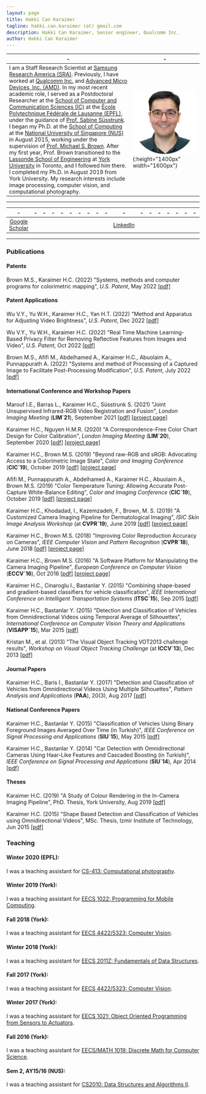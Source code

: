 ```yaml
---
layout: page
title: Hakki Can Karaimer
tagline: hakki.can.karaimer (at) gmail.com
description: Hakki Can Karaimer, Senior engineer, Qualcomm Inc.
author: Hakki Can Karaimer
---
```


| - | - |
|---|---|
| I am a Staff Research Scientist at [Samsung Research America (SRA)](https://sra.samsung.com/). Previously, I have worked at [Qualcomm Inc.](https://www.qualcomm.com/) and [Advanced Micro Devices, Inc. (AMD)](https://www.amd.com/en). In my most recent academic role, I served as a Postdoctoral Researcher at the [School of Computer and Communication Sciences (IC)](https://www.epfl.ch/schools/ic/) at the [École Polytechnique Fédérale de Lausanne (EPFL)](https://www.epfl.ch/en/), under the guidance of [Prof. Sabine Süsstrunk](https://www.epfl.ch/labs/ivrl/people/susstrunk/). I began my Ph.D. at the [School of Computing](https://www.comp.nus.edu.sg) at the [National University of Singapore (NUS)](http://nus.edu.sg/) in August 2015, working under the supervision of [Prof. Michael S. Brown](http://www.cse.yorku.ca/~mbrown/). After my first year, Prof. Brown transitioned to the [Lassonde School of Engineering](https://lassonde.yorku.ca) at [York University](https://www.yorku.ca/index.html) in Toronto, and I followed him there. I completed my Ph.D. in August 2019 from York University. My research interests include image processing, computer vision, and computational photography. | ![](/image/hk_profile.png){:height="1400px" width="1600px"} |

---

| - | - | - | - | - | - | - | - | - | - | - | - | - | - | - | - | - | - | - | - | - |
|:---------:|:---------:|:---------:|:---------:|:---------:|:---------:|:---------:|:---------:|:---------:|:---------:|:---------:|:---------:|:---------:|:---------:|:---------:|:---------:|:---------:|:---------:|:---------:|:---------:|:---------:|
| [Google Scholar](https://scholar.google.com/citations?user=jhlnGS4AAAAJ&hl=en) | | | | | | | | | | [LinkedIn](https://www.linkedin.com/in/karaimer) | | | | | | | | | | [GitHub](https://github.com/karaimer) |

---

### Publications  

#### Patents 

Brown M.S., Karaimer H.C.  (2022) "Systems, methods and computer programs for colorimetric mapping", *U.S. Patent*, May 2022 [[pdf]](https://patentimages.storage.googleapis.com/0f/37/f3/8d153bd6eac33c/US11350070.pdf) 

#### Patent Applications

Wu V.Y., Yu W.H., Karaimer H.C., Yan H.T.  (2022) "Method and Apparatus for Adjusting Video Brightness", *U.S. Patent*, Dec 2022 [[pdf]](https://patentimages.storage.googleapis.com/a6/e5/fa/68cb000f64f1d9/US20220417466A1.pdf)

Wu V.Y., Yu W.H., Karaimer H.C. (2022) "Real Time Machine Learning-Based Privacy Filter for Removing Reflective Features from Images and Video", *U.S. Patent*, Oct 2022 [[pdf]](https://patentimages.storage.googleapis.com/90/e8/d1/1b612127897f77/US20220318954A1.pdf)

Brown M.S., Afifi M., Abdelhamed A., Karaimer H.C., Abuolaim A., Punnappurath A.  (2022) "Systems and method of Processing of a Captured Image to Facilitate Post-Processing Modification", *U.S. Patent*, July 2022 [[pdf]](https://patentimages.storage.googleapis.com/a7/19/68/5090dc2efb56a8/US20220215505A1.pdf)


#### International Conference and Workshop Papers
Marouf I.E., Barras L., Karaimer H.C., Süsstrunk S.  (2021) "Joint Unsupervised Infrared-RGB Video Registration and Fusion", *London Imaging Meeting* (**LIM`21**),  September 2021 [[pdf]](/paper/Joint_Unsupervised_Video_Registration_and_Fusion.pdf) [[project page]](https://iemprog.github.io/joint-unsupervised/)  

Karaimer H.C., Nguyen H.M.R.  (2020) "A Correspondence-Free Color Chart Design for Color Calibration", *London Imaging Meeting* (**LIM`20**),  September 2020 [[pdf]](/paper/color_pattern_LIM19_CR.pdf) [[project page]](https://karaimer.github.io/color-pattern/)  

Karaimer H.C., Brown M.S.  (2019) "Beyond raw-RGB and sRGB: Advocating Access to a Colorimetric Image State", *Color and Imaging Conference* (**CIC`19**),  October 2019 [[pdf]](/paper/Karaimer_Brown_CIC19.pdf) [[project page]](https://karaimer.github.io/beyond-rawRGB-sRGB/)  

Afifi M., Punnappurath A., Abdelhamed A., Karaimer H.C., Abuolaim A., Brown M.S.  (2019) "Color Temperature Tuning: Allowing Accurate Post-Capture White-Balance Editing", *Color and Imaging Conference* (**CIC`19**),  October 2019 [[pdf]](http://cvil.eecs.yorku.ca/projects/public_html/ColorTemperatureTuning/files/ColorTemperatureTuning.pdf) [[project page]](http://cvil.eecs.yorku.ca/projects/public_html/ColorTemperatureTuning/)  

Karaimer H.C., Khodadad, I., Kazemzadeh, F., Brown, M. S.  (2019) "A Customized Camera Imaging Pipeline for Dermatological Imaging", *ISIC Skin Image Analysis Workshop* (at **CVPR`19**), June 2019 [[pdf]](/paper/Karaimer_et_al_2019.pdf) [[project page]](https://karaimer.github.io/customized-camera/)  


Karaimer H.C., Brown M.S.  (2018) "Improving Color Reproduction Accuracy on Cameras", *IEEE Computer Vision and Pattern Recognition* (**CVPR`18**),  June 2018 [[pdf]](/paper/Karaimer_Brown_CVPR18.pdf) [[project page]](https://karaimer.github.io/camera-color/)  

Karaimer H.C., Brown M.S.  (2016) "A Software Platform for Manipulating the Camera Imaging Pipeline", *European Conference on Computer Vision* (**ECCV`16**),  Oct 2016 [[pdf]](/paper/Karaimer_Brown_ECCV16.pdf) [[project page]](https://karaimer.github.io/camera-pipeline)  

Karaimer H.C., Cinaroglu I., Bastanlar Y.  (2015) "Combining shape-based and gradient-based classifiers for vehicle classification", *IEEE International Conference on Intelligent Transportation Systems* (**ITSC`15**), Sep 2015 [[pdf]](/paper/Karaimer_et_al_ITSC15.pdf)  

Karaimer H.C., Bastanlar Y.  (2015) "Detection and Classification of Vehicles from Omnidirectional Videos using Temporal Average of Silhouettes", *International Conference on Computer Vision Theory and Applications* (**VISAPP`15**), Mar 2015 [[pdf]](/paper/Karaimer_Bastanlar_VISAPP15.pdf)  

Kristan M., et al.  (2013) "The Visual Object Tracking VOT2013 challenge results", *Workshop on Visual Object Tracking Challenge* (at **ICCV`13**), Dec 2013 [[pdf]](http://www.cv-foundation.org//openaccess/content_iccv_workshops_2013/W03/papers/Kristan_The_Visual_Object_2013_ICCV_paper.pdf)  

#### Journal Papers
Karaimer H.C., Baris I., Bastanlar Y. (2017) "Detection and Classification of Vehicles from Omnidirectional Videos Using Multiple Silhouettes", *Pattern Analysis and Applications* (**PAA**), 20(3), Aug 2017 [[pdf]](/paper/Karaimer_et_al_PAAA_AAM.pdf)

#### National Conference Papers

Karaimer H.C., Bastanlar Y.  (2015) "Classification of Vehicles Using Binary Foreground Images Averaged Over Time (in Turkish)", *IEEE Conference on Signal Processing and Applications* (**SIU`15**), May 2015 [[pdf]](/paper/Karaimer_Bastanlar_SIU2015.pdf)  

Karaimer H.C., Bastanlar Y.  (2014) "Car Detection with Omnidirectional Cameras Using Haar-Like Features and Cascaded Boosting (in Turkish)", *IEEE Conference on Signal Processing and Applications* (**SIU`14**), Apr 2014 [[pdf]](/paper/Karaimer_Bastanlar_SIU2014.pdf)  

#### Theses

Karaimer H.C.  (2019) "A Study of Colour Rendering in the In-Camera Imaging Pipeline", PhD. Thesis, York University, Aug 2019 [[pdf]](/paper/Karaimer_Hakki_C_2019_PhD.pdf)  

Karaimer H.C.  (2015) "Shape Based Detection and Classification of Vehicles using Omnidirectional Videos", MSc. Thesis, Izmir Institute of Technology, Jun 2015 [[pdf]](/paper/Karaimer_MSc_Thesis.pdf)  

### Teaching  

#### Winter 2020 (EPFL):  

I was a teaching assistant for [CS-413: Computational photography](https://edu.epfl.ch/coursebook/en/computational-photography-CS-413).  

#### Winter 2019 (York):  

I was a teaching assistant for [EECS 1022: Programming for Mobile Computing](https://www.eecs.yorku.ca/course_archive/2018-19/W/1022/).  

#### Fall 2018 (York):  

I was a teaching assistant for [EECS 4422/5323: Computer Vision](https://wiki.eecs.yorku.ca/course_archive/2018-19/F/4422/).  

#### Winter 2018 (York):  

I was a teaching assistant for [EECS 2011Z: Fundamentals of Data Structures](https://www.eecs.yorku.ca/course_archive/2017-18/W/2011Z/).  

#### Fall 2017 (York):  

I was a teaching assistant for [EECS 4422/5323: Computer Vision](https://wiki.eecs.yorku.ca/course_archive/2017-18/F/4422/).  

#### Winter 2017 (York):  

I was a teaching assistant for [EECS 1021: Object Oriented Programming from Sensors to Actuators](http://www.eecs.yorku.ca/course_archive/2016-17/W/1021/).  

#### Fall 2016 (York):  

I was a teaching assistant for [EECS/MATH 1019: Discrete Math for Computer Science](http://www.cs.yorku.ca/~jarek/courses/1019/F16/).  

#### Sem 2, AY15/16 (NUS):  

I was a teaching assistant for [CS2010: Data Structures and Algorithms II](http://www.comp.nus.edu.sg/~brown/cs2010/).  
